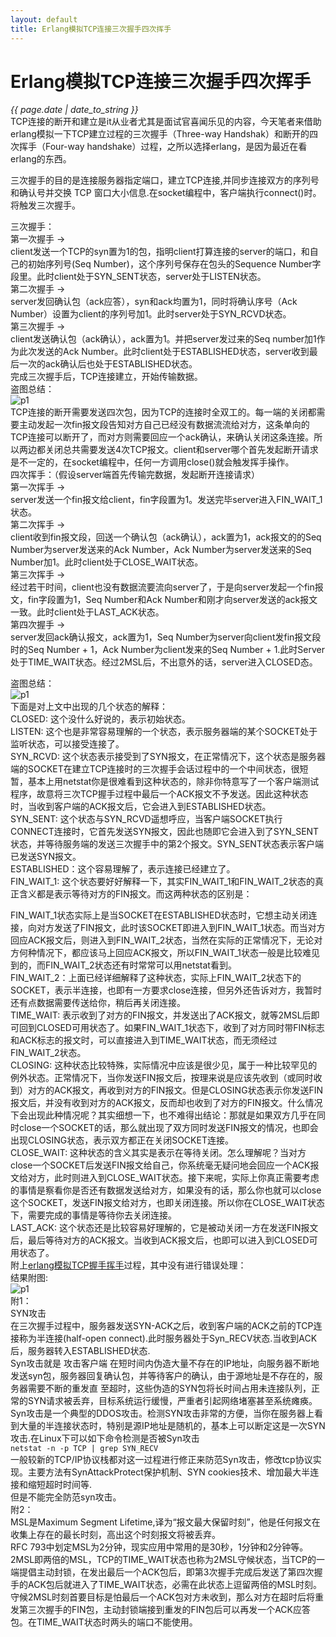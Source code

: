 ```yaml
---
layout: default
title: Erlang模拟TCP连接三次握手四次挥手
---
```

# Erlang模拟TCP连接三次握手四次挥手
*{{ page.date | date_to_string }}*   
TCP连接的断开和建立是it从业者尤其是面试官喜闻乐见的内容，今天笔者来借助erlang模拟一下TCP建立过程的三次握手（Three-way Handshak）和断开的四次挥手（Four-way handshake）过程，之所以选择erlang，是因为最近在看erlang的东西。   

三次握手的目的是连接服务器指定端口，建立TCP连接,并同步连接双方的序列号和确认号并交换 TCP 窗口大小信息.在socket编程中，客户端执行connect()时。将触发三次握手。   

三次握手：   
第一次握手 ->   
client发送一个TCP的syn置为1的包，指明client打算连接的server的端口，和自己的初始序列号(Seq Number)，这个序列号保存在包头的Sequence Number字段里。此时client处于SYN_SENT状态，server处于LISTEN状态。   
第二次握手 ->   
server发回确认包（ack应答），syn和ack均置为1，同时将确认序号（Ack Number）设置为client的序列号加1。此时server处于SYN_RCVD状态。   
第三次握手 ->   
client发送确认包（ack确认），ack置为1。并把server发过来的Seq number加1作为此次发送的Ack Number。此时client处于ESTABLISHED状态，server收到最后一次的ack确认后也处于ESTABLISHED状态。   
完成三次握手后，TCP连接建立，开始传输数据。   
盗图总结：   
![p1](http://zuojie.github.io/article/erlang_tcp_p1.jpg)   
TCP连接的断开需要发送四次包，因为TCP的连接时全双工的。每一端的关闭都需要主动发起一次fin报文段告知对方自己已经没有数据流流给对方，这条单向的TCP连接可以断开了，而对方则需要回应一个ack确认，来确认关闭这条连接。所以两边都关闭总共需要发送4次TCP报文。client和server哪个首先发起断开请求是不一定的，在socket编程中，任何一方调用close()就会触发挥手操作。   
四次挥手：（假设server端首先传输完数据，发起断开连接请求）   
第一次挥手 ->   
server发送一个fin报文给client，fin字段置为1。发送完毕server进入FIN_WAIT_1状态。   
第二次挥手 ->   
client收到fin报文段，回送一个确认包（ack确认），ack置为1，ack报文的的Seq Number为server发送来的Ack Number，Ack Number为server发送来的Seq Number加1。此时client处于CLOSE_WAIT状态。   
第三次挥手 ->   
经过若干时间，client也没有数据流要流向server了，于是向server发起一个fin报文，fin字段置为1，Seq Number和Ack Number和刚才向server发送的ack报文一致。此时client处于LAST_ACK状态。   
第四次握手 ->   
server发回ack确认报文，ack置为1，Seq Number为server向client发fin报文段时的Seq Number + 1，Ack Number为client发来的Seq Number + 1.此时Server处于TIME_WAIT状态。经过2MSL后，不出意外的话，server进入CLOSED态。   

盗图总结：   
![p1](http://zuojie.github.io/article/erlang_tcp_p2.jpg)   
下面是对上文中出现的几个状态的解释：   
CLOSED: 这个没什么好说的，表示初始状态。   
LISTEN: 这个也是非常容易理解的一个状态，表示服务器端的某个SOCKET处于监听状态，可以接受连接了。   
SYN_RCVD: 这个状态表示接受到了SYN报文，在正常情况下，这个状态是服务器端的SOCKET在建立TCP连接时的三次握手会话过程中的一个中间状态，很短暂，基本上用netstat你是很难看到这种状态的，除非你特意写了一个客户端测试程序，故意将三次TCP握手过程中最后一个ACK报文不予发送。因此这种状态时，当收到客户端的ACK报文后，它会进入到ESTABLISHED状态。   
SYN_SENT: 这个状态与SYN_RCVD遥想呼应，当客户端SOCKET执行CONNECT连接时，它首先发送SYN报文，因此也随即它会进入到了SYN_SENT状态，并等待服务端的发送三次握手中的第2个报文。SYN_SENT状态表示客户端已发送SYN报文。   
ESTABLISHED：这个容易理解了，表示连接已经建立了。   
FIN_WAIT_1: 这个状态要好好解释一下，其实FIN_WAIT_1和FIN_WAIT_2状态的真正含义都是表示等待对方的FIN报文。而这两种状态的区别是：   

FIN_WAIT_1状态实际上是当SOCKET在ESTABLISHED状态时，它想主动关闭连接，向对方发送了FIN报文，此时该SOCKET即进入到FIN_WAIT_1状态。而当对方回应ACK报文后，则进入到FIN_WAIT_2状态，当然在实际的正常情况下，无论对方何种情况下，都应该马上回应ACK报文，所以FIN_WAIT_1状态一般是比较难见到的，而FIN_WAIT_2状态还有时常常可以用netstat看到。   
FIN_WAIT_2：上面已经详细解释了这种状态，实际上FIN_WAIT_2状态下的SOCKET，表示半连接，也即有一方要求close连接，但另外还告诉对方，我暂时还有点数据需要传送给你，稍后再关闭连接。   
TIME_WAIT: 表示收到了对方的FIN报文，并发送出了ACK报文，就等2MSL后即可回到CLOSED可用状态了。如果FIN_WAIT_1状态下，收到了对方同时带FIN标志和ACK标志的报文时，可以直接进入到TIME_WAIT状态，而无须经过FIN_WAIT_2状态。   
CLOSING: 这种状态比较特殊，实际情况中应该是很少见，属于一种比较罕见的例外状态。正常情况下，当你发送FIN报文后，按理来说是应该先收到（或同时收到）对方的ACK报文，再收到对方的FIN报文。但是CLOSING状态表示你发送FIN报文后，并没有收到对方的ACK报文，反而却也收到了对方的FIN报文。什么情况下会出现此种情况呢？其实细想一下，也不难得出结论：那就是如果双方几乎在同时close一个SOCKET的话，那么就出现了双方同时发送FIN报文的情况，也即会出现CLOSING状态，表示双方都正在关闭SOCKET连接。   
CLOSE_WAIT: 这种状态的含义其实是表示在等待关闭。怎么理解呢？当对方close一个SOCKET后发送FIN报文给自己，你系统毫无疑问地会回应一个ACK报文给对方，此时则进入到CLOSE_WAIT状态。接下来呢，实际上你真正需要考虑的事情是察看你是否还有数据发送给对方，如果没有的话，那么你也就可以close这个SOCKET，发送FIN报文给对方，也即关闭连接。所以你在CLOSE_WAIT状态下，需要完成的事情是等待你去关闭连接。   
LAST_ACK: 这个状态还是比较容易好理解的，它是被动关闭一方在发送FIN报文后，最后等待对方的ACK报文。当收到ACK报文后，也即可以进入到CLOSED可用状态了。   
附上[erlang模拟TCP握手挥手](https://github.com/zuojie/zuojie.github.com/blob/master/demo/erlang_tcp_simulate.md)过程，其中没有进行错误处理：   
结果附图:   
![p1](http://zuojie.github.io/article/erlang_tcp_p3.png)   
附1：   
SYN攻击   
在三次握手过程中，服务器发送SYN-ACK之后，收到客户端的ACK之前的TCP连接称为半连接(half-open connect).此时服务器处于Syn_RECV状态.当收到ACK后，服务器转入ESTABLISHED状态.   
Syn攻击就是 攻击客户端 在短时间内伪造大量不存在的IP地址，向服务器不断地发送syn包，服务器回复确认包，并等待客户的确认，由于源地址是不存在的，服务器需要不断的重发直 至超时，这些伪造的SYN包将长时间占用未连接队列，正常的SYN请求被丢弃，目标系统运行缓慢，严重者引起网络堵塞甚至系统瘫痪。   
Syn攻击是一个典型的DDOS攻击。检测SYN攻击非常的方便，当你在服务器上看到大量的半连接状态时，特别是源IP地址是随机的，基本上可以断定这是一次SYN攻击.在Linux下可以如下命令检测是否被Syn攻击   
   `netstat -n -p TCP | grep SYN_RECV`   
一般较新的TCP/IP协议栈都对这一过程进行修正来防范Syn攻击，修改tcp协议实现。主要方法有SynAttackProtect保护机制、SYN cookies技术、增加最大半连接和缩短超时时间等.   
但是不能完全防范syn攻击。   
附2：   
MSL是Maximum Segment Lifetime,译为“报文最大保留时刻”，他是任何报文在收集上存在的最长时刻，高出这个时刻报文将被丢弃。   
RFC 793中划定MSL为2分钟，现实应用中常用的是30秒，1分钟和2分钟等。2MSL即两倍的MSL，TCP的TIME_WAIT状态也称为2MSL守候状态，当TCP的一端提倡主动封锁，在发出最后一个ACK包后，即第3次握手完成后发送了第四次握手的ACK包后就进入了TIME_WAIT状态，必需在此状态上逗留两倍的MSL时刻。   
守候2MSL时刻首要目标是怕最后一个ACK包对方未收到，那么对方在超时后将重发第三次握手的FIN包，主动封锁端接到重发的FIN包后可以再发一个ACK应答包。在TIME_WAIT状态时两头的端口不能使用。   
